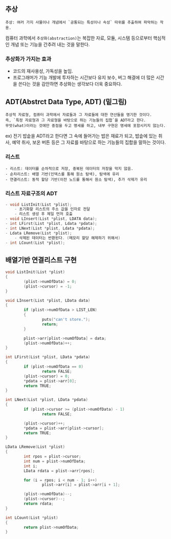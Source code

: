 ## 추상
```
추상: 여러 가지 사물이나 개념에서 `공통되는 특성이나 속성` 따위를 추출하여 파악하는 작용.
```

컴퓨터 과학에서 `추상화(abstraction)`는 복잡한 자료, 모듈, 시스템 등으로부터 핵심적인 개념 또는 기능을 간추려 내는 것을 말한다.

### 추상화가 가지는 효과
- 코드의 재사용성, 가독성을 높임.
- 프로그래머가 기능 개발에 투자하는 시간보다 유지 보수, 버그 해결에 더 많은 시간을 쓴다는 것을 감안하면 추상화는 생각보다 더욱 중요하다.

## ADT(Abstrct Data Type, ADT) (밑그림)
```
추상적 자료형, 컴퓨터 과학에서 자료들과 그 자료들에 대한 연산들을 명기한 것이다. 
즉, `특정 자료형과 그 자료형을 바탕으로 하는 기능들의 집합`을 ADT라고 한다. 
무엇(what)이라는 것에만 중점을 두고 명세를 하고, 내부 구현은 명세에 포함시키지 않는다. 
```

ex) 전기 밥솥을 ADT라고 한다면 그 속에 들어가는 밥은 재료가 되고, 밥솥에 있는 취사, 예약 취사, 보온 버튼 등은 그 자료를 바탕으로 하는 기능들의 집합을 말하는 것이다.

### 리스트
```
- 리스트: 데이터를 순차적으로 저장, 중복된 데이터의 저장을 막지 않음. 
- 순차리스트: 배열 기반(인덱스를 통해 원소 탐색), 탐색에 유리
- 연결리스트: 동적 할당 기반(이전 노드를 통해서 원소 탐색), 추가 삭제가 유리
```

### 리스트 자료구조의 ADT
```c
- void ListInit(List *plist);
    - 초기화할 리스트의 주소 값을 인자로 전달
	- 리스트 생성 후 제일 먼저 호출
- void LInsert(List *plist, LDATA data);
- int LFirst(List *plist, Ldata *pdata);
- int LNext(List *plist, Ldata *pdata);
- Ldata LRemove(List *plist);
	- 삭제된 데이터는 반환된다. (메모리 할당 해제하기 위해서)
- int LCount(List *plist);
```

## 배열기반 연결리스트 구현
```c
void ListInit(List *plist)
{
        (plist->numOfData) = 0;
        (plist->cursor) = -1;
}

void LInsert(List *plist, LData data)
{
        if (plist->numOfData > LIST_LEN)
        {
                puts("can't store.");
                return;
        }

        plist->arr[plist->numOfData] = data;
        (plist->numOfData)++;
}

int LFirst(List *plist, LData *pdata)
{
        if (plist->numOfData == 0)
                return FALSE;
        (plist->cursor) = 0;
        *pdata = plist->arr[0];
        return TRUE;
}

int LNext(List *plist, LData *pdata)
{
        if (plist->cursor >= (plist->numOfData) - 1)
                return FALSE;

        (plist->cursor)++;
        *pdata = plist->arr[plist->cursor];
        return TRUE;
}

LData LRemove(List *plist)
{
        int rpos = plist->cursor;
        int num = plist->numOfData;
        int i;
        LData rdata = plist->arr[rpos];

        for (i = rpos; i < num - 1; i++)
                plist->arr[i] = plist->arr[i + 1];

        (plist->numOfData)--;
        (plist->cursor)--;
        return rdata;
}

int LCount(List *plist)
{
        return plist->numOfData;
}
```
